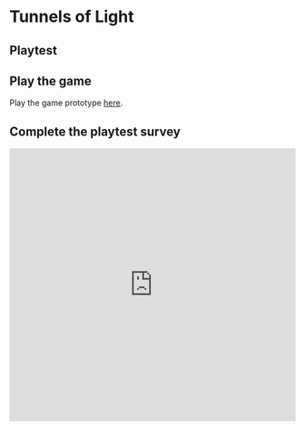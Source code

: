 # Tunnels of Light 
## Playtest 

## Play the game

Play the game prototype [here](https://samuelbly.github.io/IASC-1p04/prototype/IASC%201P04%20Game%20Prototype%20Tunnels%20of%20Light.html).


## Complete the playtest survey

<iframe width="640px" height= "480px" src= "https://forms.office.com/Pages/ResponsePage.aspx?id=FRGudvwe8kqlNuKyRDrxoD_fakILh99MiRFtmY-p5bVUQUZQVzRSVUFOSDFNUlhTNzJKMVFBME0xQi4u&embed=true" frameborder= "0" marginwidth= "0" marginheight= "0" style= "border: none; max-width:100%; max-height:100vh" allowfullscreen webkitallowfullscreen mozallowfullscreen msallowfullscreen> </iframe>
